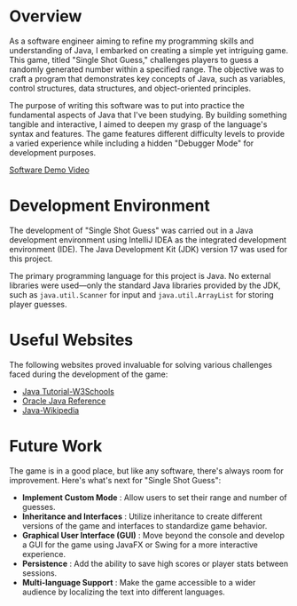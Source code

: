 
# Overview

As a software engineer aiming to refine my programming skills and understanding of Java, I embarked on creating a simple yet intriguing game. This game, titled "Single Shot Guess," challenges players to guess a randomly generated number within a specified range. The objective was to craft a program that demonstrates key concepts of Java, such as variables, control structures, data structures, and object-oriented principles.

The purpose of writing this software was to put into practice the fundamental aspects of Java that I've been studying. By building something tangible and interactive, I aimed to deepen my grasp of the language's syntax and features. The game features different difficulty levels to provide a varied experience while including a hidden "Debugger Mode" for development purposes.

[Software Demo Video](https://youtu.be/s9rIAoCFxtI)

# Development Environment

The development of "Single Shot Guess" was carried out in a Java development environment using IntelliJ IDEA as the integrated development environment (IDE). The Java Development Kit (JDK) version 17 was used for this project.

The primary programming language for this project is Java. No external libraries were used—only the standard Java libraries provided by the JDK, such as `java.util.Scanner` for input and `java.util.ArrayList` for storing player guesses.

# Useful Websites

The following websites proved invaluable for solving various challenges faced during the development of the game:

* [Java Tutorial-W3Schools](https://www.w3schools.com/java/default.asp)
* [Oracle Java Reference](https://docs.oracle.com/en/java/javase/index.html)
* [Java-Wikipedia](https://en.wikipedia.org/wiki/Java_(programming_language))

# Future Work

The game is in a good place, but like any software, there's always room for improvement. Here's what's next for "Single Shot Guess":

* **Implement Custom Mode** : Allow users to set their range and number of guesses.
* **Inheritance and Interfaces** : Utilize inheritance to create different versions of the game and interfaces to standardize game behavior.
* **Graphical User Interface (GUI)** : Move beyond the console and develop a GUI for the game using JavaFX or Swing for a more interactive experience.
* **Persistence** : Add the ability to save high scores or player stats between sessions.
* **Multi-language Support** : Make the game accessible to a wider audience by localizing the text into different languages.
